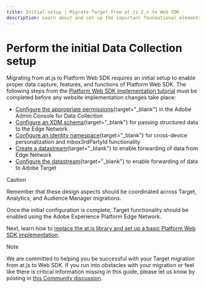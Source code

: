 ```yaml
---
title: Initial setup | Migrate Target from at.js 2.x to Web SDK
description: Learn about and set up the important foundational elements required for your Platform Web SDK implementation
---
```

# Perform the initial Data Collection setup

Migrating from at.js to Platform Web SDK requires an initial setup to enable proper data capture, features, and functions of Platform Web SDK. The following steps from the [Platform Web SDK implementation tutorial](https://experienceleague.adobe.com/docs/platform-learn/implement-web-sdk/overview.html) must be completed before any website implementation changes take place: 

- [Configure the appropriate permissions](https://experienceleague.adobe.com/docs/platform-learn/implement-web-sdk/initial-configuration/configure-permissions.html){target="_blank"} in the Adobe Admin Console for Data Collection
- [Configure an XDM schema](https://experienceleague.adobe.com/docs/platform-learn/implement-web-sdk/initial-configuration/configure-schemas.html){target="_blank"} for passing structured data to the Edge Network  
- [Configure an identity namespace](https://experienceleague.adobe.com/docs/platform-learn/implement-web-sdk/initial-configuration/configure-identities.html){target="_blank"} for cross-device personalization and mbox3rdPartyId functionality 
- [Create a datastream](https://experienceleague.adobe.com/docs/platform-learn/implement-web-sdk/initial-configuration/configure-datastream.html){target="_blank"} to enable forwarding of data from Edge Network
- [Configure the datastream](https://experienceleague.adobe.com/docs/platform-learn/implement-web-sdk/applications-setup/setup-target.html#configure-the-datastream){target="_blank"} to enable forwarding of data to Adobe Target

>[!CAUTION]
>
>Remember that these design aspects should be coordinated across Target, Analytics, and Audience Manager migrations.

Once the initial configuration is complete, Target functionality should be enabled using the Adobe Experience Platform Edge Network.

Next, learn how to [replace the at.js library and set up a basic Platform Web SDK implementation](replace-library.md).

>[!NOTE]
>
>We are committed to helping you be successful with your Target migration from at.js to Web SDK. If you run into obstacles with your migration or feel like there is critical information missing in this guide, please let us know by posting in [this Community discussion](https://experienceleaguecommunities.adobe.com/t5/adobe-experience-platform-data/tutorial-discussion-migrate-target-from-at-js-to-web-sdk/m-p/575587#M463).
